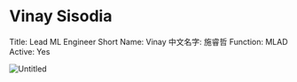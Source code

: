 # Vinay Sisodia

Title: Lead ML Engineer
Short Name: Vinay
中文名字: 施睿哲
Function: MLAD
Active: Yes

![Untitled](Vinay%20Sisodia%20ca3f94b41d004ca6a2df0222c6bc23af/Untitled.jpeg)